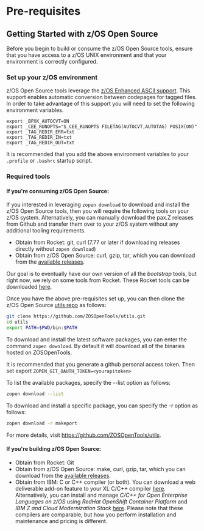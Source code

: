 # Pre-requisites

## Getting Started with z/OS Open Source

Before you begin to build or consume the z/OS Open Source tools, ensure that you have access to a z/OS UNIX environment and that your environment is correctly configured.

### Set up your z/OS environment

z/OS Open Source tools leverage the [z/OS Enhanced ASCII support](https://www.ibm.com/docs/en/zos/2.1.0?topic=pages-using-enhanced-ascii). This support enables automatic conversion between codepages for tagged files. In order to take advantage of this support you will need to set the following environment variables.

```
export _BPXK_AUTOCVT=ON
export _CEE_RUNOPTS="$_CEE_RUNOPTS FILETAG(AUTOCVT,AUTOTAG) POSIX(ON)"
export _TAG_REDIR_ERR=txt
export _TAG_REDIR_IN=txt
export _TAG_REDIR_OUT=txt
```

It is recommended that you add the above environment variables to your `.profile` or `.bashrc` startup script.

### Required tools

#### If you're consuming z/OS Open Source:

If you interested in leveraging `zopen download` to download and install the z/OS Open Source tools, then you will require the following tools on your z/OS system. Alternatively, you can manually download the pax.Z releases from Github and transfer them over to your z/OS system without any additional tooling requirements.

* Obtain from Rocket: git, curl (7.77 or later if downloading releases directly without `zopen download`)
* Obtain from z/OS Open Source: curl, gzip, tar, which you can download from the [available releases](../Latest.md).

Our goal is to eventually have our own version of all the _bootstrap_ tools, but right now, we rely on some
tools from Rocket. These Rocket tools can be downloaded [here](https://my.rocketsoftware.com/RocketCommunity#/downloads).

Once you have the above pre-requisites set up, you can then clone the z/OS Open Source [utils repo](https://github.com/ZOSOpenTools/utils) as follows:
```bash
git clone https://github.com/ZOSOpenTools/utils.git
cd utils
export PATH=$PWD/bin:$PATH
```

To download and install the latest software packages, you can enter the command `zopen download`. By default it will download all of the binaries hosted on ZOSOpenTools.

It is recommended that you generate a github personal access token. Then set export `ZOPEN_GIT_OAUTH_TOKEN=<yourapitoken>`

To list the available packages, specify the --list option as follows:

```bash
zopen download --list
```

To download and install a specific package, you can specify the -r option as follows:

```bash
zopen download -r makeport
```

For more details, visit https://github.com/ZOSOpenTools/utils.

#### If you're building z/OS Open Source:
* Obtain from Rocket: Git
* Obtain from z/OS Open Source: make, curl, gzip, tar, which you can download from the [available releases](Latest.md). 
* Obtain from IBM: C or C++ compiler (or both). 
You can download a web deliverable add-on feature to your XL C/C++ compiler 
[here](https://www.ibm.com/servers/resourcelink/svc00100.nsf/pages/xlCC++V241ForZOsV24).
Alternatively, you can install and manage _C/C++ for Open Enterprise Languages on z/OS_ using _RedHat OpenShift Container Platform_ and _IBM Z and Cloud Modernization Stack_ 
[here](https://github.com/IBM/z-and-cloud-modernization-stack-community). 
Please note that these compilers are comparable, but how you perform installation and maintenance and pricing is different.
